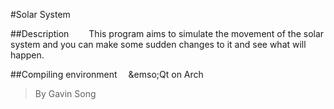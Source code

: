 #Solar System

##Description
&emsp;&emsp;This program aims to simulate the movement of the solar system and you can make some sudden changes to it and see what will happen.  

##Compiling environment
&emsp;&emso;Qt on Arch

> By Gavin Song
